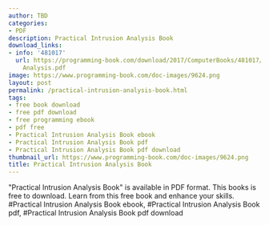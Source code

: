 ```yaml
---
author: TBD
categories:
- PDF
description: Practical Intrusion Analysis Book
download_links:
- info: '481017'
  url: https://programming-book.com/download/2017/ComputerBooks/481017/Practical Intrusion
    Analysis.pdf
image: https://www.programming-book.com/doc-images/9624.png
layout: post
permalink: /practical-intrusion-analysis-book.html
tags:
- free book download
- free pdf download
- free programming ebook
- pdf free
- Practical Intrusion Analysis Book ebook
- Practical Intrusion Analysis Book pdf
- Practical Intrusion Analysis Book pdf download
thumbnail_url: https://www.programming-book.com/doc-images/9624.png
title: Practical Intrusion Analysis Book
---
```


 
<div class="item-desc text-justify">
  "Practical Intrusion Analysis Book" is available in PDF format. This books is free to download. Learn from this free book and enhance your skills.
  <br>
  #Practical Intrusion Analysis Book ebook, #Practical Intrusion Analysis Book pdf, #Practical Intrusion Analysis Book pdf download
</div>